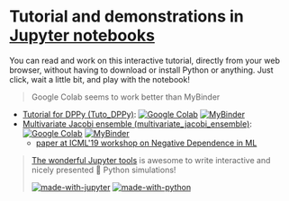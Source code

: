# Tutorial and demonstrations in [Jupyter notebooks](https://www.Jupyter.org/)

You can read and work on this interactive tutorial, directly from your web browser, without having to download or install Python or anything.
Just click, wait a little bit, and play with the notebook!

> Google Colab seems to work better than MyBinder

- [Tutorial for DPPy (Tuto_DPPy)](Tuto_DPPy.ipynb): [![Google Colab](https://badgen.net/badge/Launch/on%20Google%20Colab/blue?icon=terminal)](https://colab.research.google.com/github/guilgautier/DPPy/blob/master/notebooks/Tuto_DPPy.ipynb) [![MyBinder](https://mybinder.org/badge.svg)](https://mybinder.org/v2/gh/guilgautier/DPPy/master?filepath=notebooks%2FTuto_DPPy.ipynb)
- [Multivariate Jacobi ensemble (multivariate_jacobi_ensemble)](multivariate_jacobi_ensemble.ipynb): [![Google Colab](https://badgen.net/badge/Launch/on%20Google%20Colab/blue?icon=terminal)](https://colab.research.google.com/github/guilgautier/DPPy/blob/master/notebooks/multivariate_jacobi_ensemble.ipynb) [![MyBinder](https://mybinder.org/badge.svg)](https://mybinder.org/v2/gh/guilgautier/DPPy/master?filepath=notebooks%2Fmultivariate_jacobi_ensemble.ipynb)
    * [paper at ICML'19 workshop on Negative Dependence in ML](https://negative-dependence-in-ml-workshop.lids.mit.edu/wp-content/uploads/sites/29/2019/06/icml_camera_ready.pdf)

> [The wonderful Jupyter tools](http://jupyter.org/)  is awesome to write interactive and nicely presented :snake: Python simulations!
>
> [![made-with-jupyter](https://img.shields.io/badge/Made%20with-Jupyter-1f425f.svg)](http://jupyter.org/) [![made-with-python](https://img.shields.io/badge/Made%20with-Python-1f425f.svg)](https://www.python.org/)
